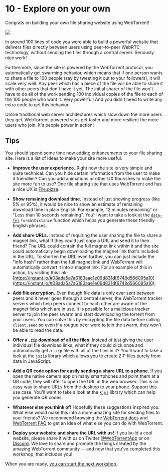 # 10 - Explore on your own

Congrats on building your own file sharing website using WebTorrent!

![](10.gif)

In around 100 lines of code you were able to build a powerful website that delivers files directly between users using peer-to-peer WebRTC technology, without sending the files through a central server. Seriously nice work!

Furthermore, since the site is powered by the WebTorrent protocol, you automatically get swarming behavior, which means that if one person wants to share a file to 100 people (say by tweeting it out to your followers), it will scale very well. Any peer which has a piece of the file will be able to share it with other peers that don't have it yet. The initial sharer of the file won't have to do all of the work sending 100 individual copies of the file to each of the 100 people who want it. Very powerful! And you didn't need to write any extra code to get this behavior.

Unlike traditional web server architectures which slow down the more users they get, WebTorrent-powered sites get faster and more resilient the more users who join. It's people power in action!

## Tips


You should spend some time now adding enhancements to your file sharing site. Here is a list of ideas to make your site more useful:

- **Improve the user experience.** Right now the site is very simple and quite technical. Can you hide certain information from the user to make it friendlier? Can you add animations or other UX flourishes to make the site more fun to use? One file sharing site that uses WebTorrent and has a nice UX is [File.pizza](https://file.pizza/).

- **Show remaining download time.** Instead of just showing progress (like 5% or 95%), it would be nice to show an estimate of remaining download time in plain English. For example, "2 minutes remaining" or "Less than 10 seconds remaining". You'll want to take a look at the [`date-fns`](https://github.com/date-fns/date-fns) `formatDistance` function which helps you generate these friendly English phrases.

- **Add share URLs.** Instead of requiring the user sharing the file to share a magnet link, what if they could just copy a URL and send it to their friend? The URL could contain the full magnet link within it and the site could automatically begin downloading the magnet link that's included in the URL. To shorten the URL even further, you can just include the "info hash" rather than the full magnet link and WebTorrent will automatically convert it into a magnet link. For an example of this in action, try visiting this link: [https://instant.io/#08ada5a7a6183aae1e09d831df6748d566095a10](https://instant.io/#08ada5a7a6183aae1e09d831df6748d566095a10).

- **Add file encryption.** Even though file data is only ever sent between peers and it never goes through a central server, the WebTorrent tracker servers which help peers connect to each other are aware of the magnet links which are in use. It is possible for a malicious tracker server to join the peer swarm and start downloading the torrent from your users. You can solve this by encrypting the file data before calling `client.seed` so even if a rougue peer were to join the swarm, they won't be able to read the data.

- **Offer a `.zip` download of all the files.** Instead of just giving the user individual file download links, what if they could click once and automatically get a `.zip` file with all of the files in it? You'll want to take a look at the [`jszip`](https://github.com/Stuk/jszip) library which allows you to create ZIP files purely from data in JavaScript.

- **Add a QR code option for easily sending a share URL to a phone.** If you open the native camera app on many smartphones and point them at a QR code, they will offer to open the URL in the web browser. This is an easy way to share URLs from the desktop to your phone. Support this use case. You'll want to take a look at the [`kjua`](https://larsjung.de/kjua/) library which can help you generate QR codes.

- **Whatever else you think of!** Hopefully these suggestions inspired you. What else would make this into a more amazing site for sending files to your friends? We recommend browsing the [WebTorrent docs](https://webtorrent.io/docs) and [WebTorrent FAQ](https://webtorrent.io/faq) to get an idea of what else you can do with WebTorrent.

- **Deploy your website and share the URL with us!** If you build a cool website, please share it with us on Twitter [@WebTorrentApp](https://twitter.com/WebTorrentApp) or on [Discord](https://discord.gg/cnXkm4Z). We love to share and promote the things created by the amazing WebTorrent community -- and now that you've completed this workshop, that includes you!

When you are ready, [you can start the next workshop](..).
